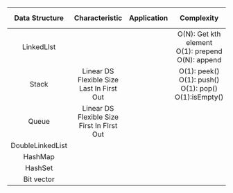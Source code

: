 | Data Structure | Characteristic | Application |  Complexity |   Source (Python)|  Source (Java) | Reference |
|:--------:|:--------:|:--------:|:--------:|:--------:|:--------:|:--------:|
| LinkedLIst| | | O(N): Get kth element</br>O(1): prepend</br> O(N): append | [linked_list](https://github.com/juyoung228/Evolving_Basic/blob/master/Data_Structure/Source%20Code/Python/linked_list.ipynb) | [LinkedList](https://github.com/juyoung228/Evolving_Basic/blob/master/Data_Structure/Source%20Code/Java/src/LinkedList.java) | [Youtube_HackerRank](https://www.youtube.com/watch?v=oSWTXtMglKE)|
| Stack | Linear DS </br> Flexible Size </br> Last In First Out | | O(1): peek() </br> O(1): push() </br> O(1): pop() </br> O(1):isEmpty()  | [stack](https://github.com/juyoung228/Evolving_Basic/blob/master/Data_Structure/Source%20Code/Python/stack.ipynb) | [Stack](https://github.com/juyoung228/Evolving_Basic/blob/master/Data_Structure/Source%20Code/Java/src/Stack.java) | [Youtube_HackerRank](https://www.youtube.com/watch?v=wjI1WNcIntg) |
| Queue| Linear DS </br> Flexible Size  </br> First In FIrst Out| | | | [Queue](https://github.com/juyoung228/Evolving_Basic/blob/master/Data_Structure/Source%20Code/Java/src/Queue.java) | [Youtube_HackerRank](https://www.youtube.com/watch?v=wjI1WNcIntg)|
| DoubleLinkedList | | | | | |
| HashMap | |  |  |  | |
| HashSet | |  | |  | |
| Bit vector |  |  |  |   |  | 